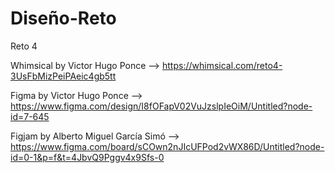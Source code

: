 # Diseño-Reto
Reto 4

Whimsical by Victor Hugo Ponce --> https://whimsical.com/reto4-3UsFbMizPeiPAeic4gb5tt 

Figma by Victor Hugo Ponce --> https://www.figma.com/design/I8fOFapV02VuJzslpIeOiM/Untitled?node-id=7-645

Figjam by Alberto Miguel García Simó -->  https://www.figma.com/board/sCOwn2nJIcUFPod2vWX86D/Untitled?node-id=0-1&p=f&t=4JbvQ9Pggv4x9Sfs-0
                                            
